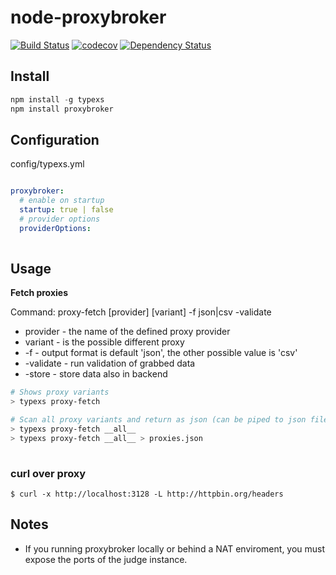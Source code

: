 

# node-proxybroker

[![Build Status](https://travis-ci.org/thinkbaer/node-proxybroker.svg?branch=master)](https://travis-ci.org/thinkbaer/node-proxybroker)
[![codecov](https://codecov.io/gh/thinkbaer/node-proxybroker/branch/master/graph/badge.svg)](https://codecov.io/gh/thinkbaer/node-proxybroker)
[![Dependency Status](https://david-dm.org/thinkbaer/node-proxybroker.svg)](https://david-dm.org/thinkbaer/node-proxybroker)


## Install

```js
npm install -g typexs
npm install proxybroker
```

## Configuration

config/typexs.yml

```yaml

proxybroker:
  # enable on startup
  startup: true | false 
  # provider options
  providerOptions:
    


```


## Usage


**Fetch proxies**

Command: proxy-fetch [provider] [variant] -f json|csv -validate

* provider - the name of the defined proxy provider
* variant - is the possible different proxy
* -f - output format is default 'json', the other possible value is 'csv'
* -validate - run validation of grabbed data  
* -store - store data also in backend

```bash
# Shows proxy variants
> typexs proxy-fetch

# Scan all proxy variants and return as json (can be piped to json file )
> typexs proxy-fetch __all__
> typexs proxy-fetch __all__ > proxies.json
   
```


### curl over proxy
```
$ curl -x http://localhost:3128 -L http://httpbin.org/headers
```


## Notes

* If you running proxybroker locally or behind a NAT enviroment, you must expose the ports 
of the judge instance.
